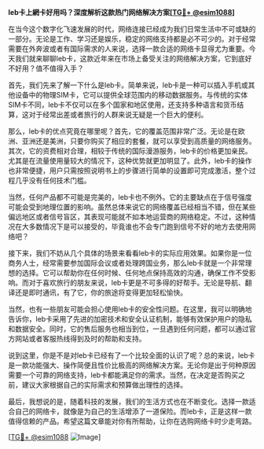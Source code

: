 **leb卡上網卡好用吗？深度解析这款热门网络解决方案[[TG💪+ @esim1088](https://t.me/s/esim1088)]**

在当今这个数字化飞速发展的时代，网络连接已经成为我们日常生活中不可或缺的一部分。无论是工作、学习还是娱乐，稳定的网络支持都是必不可少的。对于经常需要在外奔波或者有国际需求的人来说，选择一款合适的网络卡显得尤为重要。今天我们就来聊聊leb卡，这款近年来在市场上备受关注的网络解决方案，它到底好不好用？值不值得入手？

首先，我们先来了解一下什么是leb卡。简单来说，leb卡是一种可以插入手机或其他设备中的物理SIM卡，它可以提供全球范围内的移动数据服务。与传统的实体SIM卡不同，leb卡不仅可以在多个国家和地区使用，还支持多种语言和货币结算，这对于经常出差或者旅行的人群来说无疑是一个巨大的便利。

那么，leb卡的优点究竟在哪里呢？首先，它的覆盖范围非常广泛。无论是在欧洲、亚洲还是美洲，只要你购买了相应的套餐，就可以享受到高质量的网络服务。其次，它的资费相对合理，相较于传统的国际漫游服务，leb卡的价格更加亲民。尤其是在流量使用量较大的情况下，这种优势就更加明显了。此外，leb卡的操作也非常便捷，用户只需按照说明书上的步骤进行简单的设置即可完成激活，整个过程几乎没有任何技术门槛。

当然，任何产品都不可能是完美的，leb卡也不例外。它的主要缺点在于信号强度可能会受到地理位置的影响。虽然总体来说它的网络覆盖已经相当不错，但在某些偏远地区或者信号盲区，其表现可能就不如本地运营商的网络稳定。不过，这种情况在大多数情况下是可以接受的，毕竟谁也不会专门跑到信号不好的地方去使用网络吧？

接下来，我们不妨从几个具体的场景来看看leb卡的实际应用效果。如果你是一位商务人士，经常需要参加国际会议或者处理跨国业务，那么leb卡就是一个非常理想的选择。它可以帮助你在任何时候、任何地点保持高效的沟通，确保工作不受影响。而对于喜欢旅行的朋友来说，leb卡更是不可多得的好帮手。无论是导航、翻译还是即时通讯，有了它，你的旅途将变得更加轻松愉快。

当然，也有一些朋友可能会担心使用leb卡的安全性问题。在这里，我可以明确地告诉你，leb卡采用了先进的加密技术和安全认证机制，能够有效保护用户的隐私和数据安全。同时，它的售后服务也相当到位，一旦遇到任何问题，都可以通过官方网站或者客服热线得到及时的帮助和支持。

说到这里，你是不是对leb卡已经有了一个比较全面的认识了呢？总的来说，leb卡是一款功能强大、操作简便且性价比极高的网络解决方案。无论你是出于何种原因需要一个可靠的网络支持，leb卡都能满足你的需求。当然，在决定是否购买之前，建议大家根据自己的实际需求和预算做出理性的选择。

最后，我想说的是，随着科技的发展，我们的生活方式也在不断变化。选择一款适合自己的网络卡，就像是为自己的生活增添了一道保险。而leb卡，正是这样一款值得信赖的产品。希望这篇文章能对你有所帮助，让你在选购网络卡时少走弯路。

[[TG💪+ @esim1088](https://t.me/s/esim1088) ![Image](https://i.postimg.cc/4NQfJmqS/Snipaste-2025-05-13-00-14-12.png)]